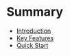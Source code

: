 # Summary

* [Introduction](README.md)
* [Key Features](features/key-features.md)
* [Quick Start](getting-started/quick-start.md)
